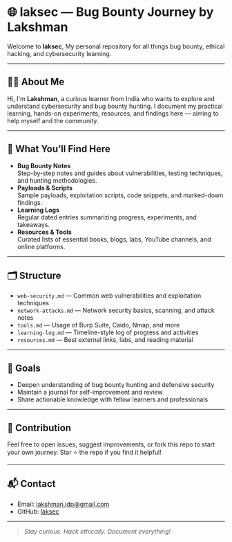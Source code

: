 # 🌐 laksec — Bug Bounty Journey by Lakshman

Welcome to **laksec**, My personal repository for all things bug bounty, ethical hacking, and cybersecurity learning.

---

## 👨‍💻 About Me

Hi, I'm **Lakshman**, a curious learner from India who wants to explore and understand cybersecurity and bug bounty hunting. I document my practical learning, hands-on experiments, resources, and findings here — aiming to help myself and the community.

---

## 📒 What You’ll Find Here

- **Bug Bounty Notes**  
  Step-by-step notes and guides about vulnerabilities, testing techniques, and hunting methodologies.
- **Payloads & Scripts**  
  Sample payloads, exploitation scripts, code snippets, and marked-down findings.
- **Learning Logs**  
  Regular dated entries summarizing progress, experiments, and takeaways.
- **Resources & Tools**  
  Curated lists of essential books, blogs, labs, YouTube channels, and online platforms.

---

## 🗂️ Structure

- `web-security.md` — Common web vulnerabilities and exploitation techniques
- `network-attacks.md` — Network security basics, scanning, and attack notes
- `tools.md` — Usage of Burp Suite, Caido, Nmap, and more
- `learning-log.md` — Timeline-style log of progress and activities
- `resources.md` — Best external links, labs, and reading material

---

## 🎯 Goals

- Deepen understanding of bug bounty hunting and defensive security
- Maintain a journal for self-improvement and review
- Share actionable knowledge with fellow learners and professionals

---

## 📢 Contribution

Feel free to open issues, suggest improvements, or fork this repo to start your own journey. Star ⭐ the repo if you find it helpful!

---

## 📬 Contact

<!-- - Twitter: `@laksec` -->

- Email: lakshman.jdp@gmail.com
- GitHub: [laksec](https://github.com/laksec)

---

> _Stay curious. Hack ethically. Document everything!_
